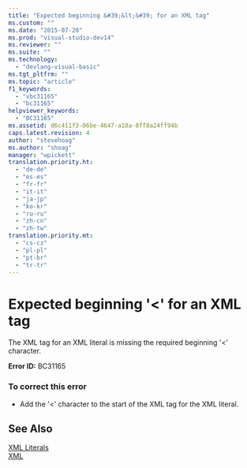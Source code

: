 ```yaml
---
title: "Expected beginning &#39;&lt;&#39; for an XML tag"
ms.custom: ""
ms.date: "2015-07-20"
ms.prod: "visual-studio-dev14"
ms.reviewer: ""
ms.suite: ""
ms.technology: 
  - "devlang-visual-basic"
ms.tgt_pltfrm: ""
ms.topic: "article"
f1_keywords: 
  - "vbc31165"
  - "bc31165"
helpviewer_keywords: 
  - "BC31165"
ms.assetid: d6c411f3-06be-4647-a18a-8ff8a24ff94b
caps.latest.revision: 4
author: "stevehoag"
ms.author: "shoag"
manager: "wpickett"
translation.priority.ht: 
  - "de-de"
  - "es-es"
  - "fr-fr"
  - "it-it"
  - "ja-jp"
  - "ko-kr"
  - "ru-ru"
  - "zh-cn"
  - "zh-tw"
translation.priority.mt: 
  - "cs-cz"
  - "pl-pl"
  - "pt-br"
  - "tr-tr"
---
```

# Expected beginning &#39;&lt;&#39; for an XML tag
The XML tag for an XML literal is missing the required beginning '<' character.  
  
 **Error ID:** BC31165  
  
### To correct this error  
  
-   Add the '<' character to the start of the XML tag for the XML literal.  
  
## See Also  
 [XML Literals](../../visual-basic\language-reference\xml-literals/index.md)   
 [XML](../../visual-basic\programming-guide\language-features\xml/index.md)